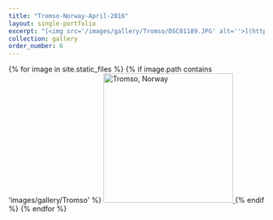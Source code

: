 ```yaml
---
title: "Tromso-Norway-April-2016"
layout: single-portfolio
excerpt: "[<img src='/images/gallery/Tromso/DSC01189.JPG' alt=''>](https://nt-hung.github.io/gallery/Tromso)"
collection: gallery
order_number: 6
---
```

<p float="left">   
{% for image in site.static_files %}
{% if image.path contains 'images/gallery/Tromso' %}
<a href='{{ site.baseurl }}{{ image.path }}'>
    <img 
        src='{{ site.baseurl }}{{ image.path }}'
        alt="Tromso, Norway" width="255" title="Tromso, Norway"
    >
</a>
{% endif %}
{% endfor %}
</p>
<!-- [Poster](/files/pdf/research/PolMeth 2019 Poster.pdf){: .btn--research} -->

